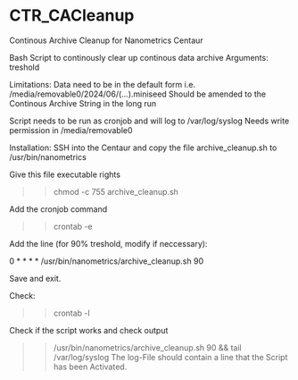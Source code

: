 # CTR_CACleanup
Continous Archive Cleanup for Nanometrics Centaur

Bash Script to continously clear up continous data archive
Arguments: treshold

Limitations: Data need to be in the default form i.e. /media/removable0/2024/06/(...).miniseed
Should be amended to the Continous Archive String in the long run


Script needs to be run as cronjob and will log to /var/log/syslog
Needs write permission in /media/removable0


Installation:
SSH into the Centaur and copy the file archive_cleanup.sh to /usr/bin/nanometrics

Give this file executable rights
>> chmod -c 755 archive_cleanup.sh

Add the cronjob command
>> crontab -e

Add the line (for 90% treshold, modify if neccessary):

0 * * * * /usr/bin/nanometrics/archive_cleanup.sh 90

Save and exit.

Check:
>> crontab -l

Check if the script works and check output
>> /usr/bin/nanometrics/archive_cleanup.sh 90  &&  tail /var/log/syslog
The log-File should contain a line that the Script has been Activated.





